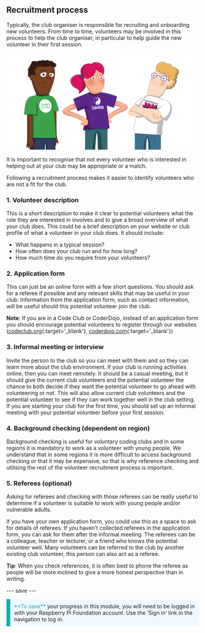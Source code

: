 ## Recruitment process

Typically, the club organiser is responsible for recruiting and onboarding new volunteers. From time to time, volunteers may be involved in this process to help the club organiser, in particular to help guide the new volunteer in their first session.

![Three volunteers standing.](images/2-RPF-Volunteers.png)

It is important to recognise that not every volunteer who is interested in helping out at your club may be appropriate or a match.

Following a recruitment process makes it easier to identify volunteers who are not a fit for the club.

### 1. Volunteer description


This is a short description to make it clear to potential volunteers what the role they are interested in involves and to give a broad overview of what your club does. This could be a brief description on your website or club profile of what a volunteer in your club does. It should include:

* What happens in a typical session?
* How often does your club run and for how long?
* How much time do you require from your volunteers? 

### 2. Application form

This can just be an online form with a few short questions. You should ask for a referee if possible and any relevant skills that may be useful in your club. Information from the application form, such as contact information, will be useful should this potential volunteer join the club.

**Note**: If you are in a Code Club or CoderDojo, instead of an application form you should encourage potential volunteers to register through our websites ([codeclub.org](https://codeclub.org){:target='_blank'}, [coderdojo.com](https://coderdojo.com){:target='_blank'})

### 3. Informal meeting or interview

Invite the person to the club so you can meet with them and so they can learn more about the club environment. If your club is running activities online, then you can meet remotely. It should be a casual meeting, but it should give the current club volunteers and the potential volunteer the chance to both decide if they want the potential volunteer to go ahead with volunteering or not. This will also allow current club volunteers and the potential volunteer to see if they can work together well in the club setting. If you are starting your club for the first time, you should set up an informal meeting with your potential volunteer before your first session.

### 4. Background checking (dependent on region)


Background checking is useful for voluntary coding clubs and in some regions it is mandatory to work as a volunteer with young people. We understand that in some regions it is more difficult to access background checking or that it may be expensive, so that is why reference checking and utilising the rest of the volunteer recruitment process is important.

### 5. Referees (optional)

Asking for referees and checking with those referees can be really useful to determine if a volunteer is suitable to work with young people and/or vulnerable adults. 

If you have your own application form, you could use this as a space to ask for details of referees. If you haven’t collected referees in the application form, you can ask for them after the informal meeting. The referees can be a colleague, teacher or lecturer, or a friend who knows the potential volunteer well. Many volunteers can be referred to the club by another existing club volunteer, this person can also act as a referee.

**Tip**: When you check references, it is often best to phone the referee as people will be more inclined to give a more honest perspective than in writing. 

--- save ---

<p style="border-left: solid; border-width:10px; border-color: #0faeb0; background-color: aliceblue; padding: 10px;">
<span style="color: #0faeb0">**To save**</span> your progress in this module, you will need to be logged in with your Raspberry Pi Foundation account. Use the ‘Sign in’ link in the navigation to log in.
</p>
